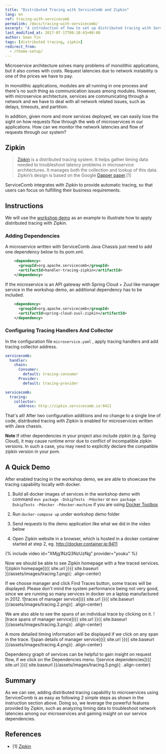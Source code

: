 ```yaml
---
title: "Distributed Tracing with ServiceComb and Zipkin"
lang: en
ref: tracing-with-servicecomb
permalink: /docs/tracing-with-servicecomb/
excerpt: "A introduction of how to set up distributed tracing with ServiceComb and Zipkin"
last_modified_at: 2017-07-17T09:18:43+08:00
author: Sean Yin
tags: [distributed tracing, zipkin]
redirect_from:
  - /theme-setup/
---
```


Microservice architecture solves many problems of monolithic applications, but it also comes with costs. Request latencies
due to network instability is one of the prices we have to pay.

In monolithic applications, modules are all running in one process and there\'s no such thing as communication issues among 
modules. However, with microservice architecture, services are communicating through a network and we have to deal with all 
network related issues, such as delays, timeouts, and partition. 

In addition, given more and more services deployed, we can easily lose the sight on how requests flow through
the web of microservices in our applications. How can we monitor the network latencies and flow of requests through our system?

## Zipkin
> [Zipkin](http://zipkin.io/) is a distributed tracing system. It helps gather timing data needed to troubleshoot latency 
problems in microservice architectures. It manages both the collection and lookup of this data. Zipkin’s design is based 
on the Google [Dapper paper](http://research.google.com/pubs/pub36356.html).[1]

ServiceComb integrates with Zipkin to provide automatic tracing, so that users can focus on fulfilling their business requirements. 

## Instructions
We will use the [workshop demo](https://github.com/ServiceComb/LinuxCon-Beijing-WorkShop) as an example to illustrate how
to apply distributed tracing with Zipkin.

### Adding Dependencies
A microservice written with ServiceComb Java Chassis just need to add one dependency below to its pom.xml.
```xml
    <dependency>
      <groupId>org.apache.servicecomb</groupId>
      <artifactId>handler-tracing-zipkin</artifactId>
    </dependency>

```

If the microservice is an API gateway with Spring Cloud + Zuul like manager service in the workshop demo, an additional 
dependency has to be included.
```xml
    <dependency>
      <groupId>org.apache.servicecomb</groupId>
      <artifactId>spring-cloud-zuul-zipkin</artifactId>
    </dependency>
```

### Configuring Tracing Handlers And Collector
In the configuration file `microservice.yaml` , apply tracing handlers and add tracing collector address. 
```yaml
servicecomb:
  handler:
    chain:
      Consumer:
        default: tracing-consumer
      Provider:
        default: tracing-provider

servicecomb:
  tracing:
    collector:
      address: http://zipkin.servicecomb.io:9411
```

That\'s all! After two configuration additions and no change to a single line of code, distributed tracing with Zipkin is 
enabled for microservices written with Java chassis.

**Note** If other dependencies in your project also include zipkin (e.g. Spring Cloud), it may cause runtime error due to
conflict of incompatible zipkin versions. In such a case, you may need to explicitly declare the compatible zipkin version
in your pom.

## A Quick Demo
After enabled tracing in the workshop demo, we are able to showcase the tracing capability locally with docker.
1. Build all docker images of services in the workshop demo with command `mvn package -DskipTests -Pdocker` or `mvn package -DskipTests -Pdocker -Pdocker-machine`
if you are using [Docker Toolbox](https://www.docker.com/products/docker-toolbox)

2. Run `docker-compose up` under workshop demo folder

3. Send requests to the demo application like what we did in the video below

4. Open Zipkin website in a browser, which is hosted in a docker container started at step 2, eg. http://docker.container.ip:9411

{% include video id="XMjg1NzQ3NzUzNg" provider="youku" %}

Now we should be able to see Zipkin homepage with a few traced services.
![zipkin homepage]({{ site.url }}{{ site.baseurl }}/assets/images/tracing.1.png){: .align-center}

If we choose manager and click Find Traces button, some traces will be displayed. Please don\'t mind the system performance
being not very good, since we are running so many services in docker on a laptop manufactured in 2012.
![traces of manager service]({{ site.url }}{{ site.baseurl }}/assets/images/tracing.2.png){: .align-center}

We are also able to see the spans of an individual trace by clicking on it.
![trace spans of manager service]({{ site.url }}{{ site.baseurl }}/assets/images/tracing.3.png){: .align-center}

A more detailed timing information will be displayed if we click on any span in the trace.
![span details of manager service]({{ site.url }}{{ site.baseurl }}/assets/images/tracing.4.png){: .align-center}

Dependency graph of services can be helpful to gain insight on request flow, if we click on the Dependencies menu.
![service dependencies]({{ site.url }}{{ site.baseurl }}/assets/images/tracing.5.png){: .align-center}

## Summary
As we can see, adding distributed tracing capability to microservices using ServiceComb is as easy as following 2 simple 
steps as shown in the instruction section above. Doing so, we leverage the powerful features provided by Zipkin, such as
analyzing timing data to troubleshoot network latencies among our microservices and gaining insight on our service dependencies.

## References
* [1] [Zipkin](http://zipkin.io/)

